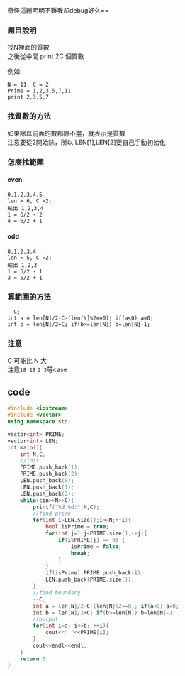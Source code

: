 奇怪這題明明不難我卻debug好久==

### 題目說明
找N裡面的質數  
之後從中間 print 2C 個質數  

例如:
```
N = 11, C = 2 
Prime = 1,2,3,5,7,11
print 2,3,5,7
```
### 找質數的方法
如果除以前面的數都除不盡，就表示是質數  
注意要從2開始除，所以 LEN[1],LEN[2]要自己手動初始化  

### 怎麼找範圍
#### even
```
0,1,2,3,4,5
len = 6, C =2;
輸出 1,2,3,4
1 = 6/2 - 2
4 = 6/2 + 1
```
#### odd
```
0,1,2,3,4
len = 5, C =2;
輸出 1,2,3
1 = 5/2 - 1
3 = 5/2 + 1
```

### 算範圍的方法
```
--C;
int a = len[N]/2-C-(len[N]%2==0); if(a<0) a=0;
int b = len[N]/2+C; if(b>=len[N]) b=len[N]-1;
```

### 注意
C 可能比 N 大  
注意`18 18` `2 3`等case

## code
```cpp
#include <iostream>
#include <vector>
using namespace std;

vector<int> PRIME;
vector<int> LEN;
int main(){
	int N,C;
	//init
	PRIME.push_back(1);
	PRIME.push_back(2);
	LEN.push_back(0);
	LEN.push_back(1);
	LEN.push_back(2);
	while(cin>>N>>C){
		printf("%d %d:",N,C);
		//find prime
		for(int i=LEN.size();i<=N;++i){
			bool isPrime = true;
			for(int j=1;j<PRIME.size();++j){
				if(i%PRIME[j] == 0) {
					isPrime = false;
					break;
				}
			}
			if(isPrime) PRIME.push_back(i);
			LEN.push_back(PRIME.size());
		}
		//find boundary
		--C;
		int a = len[N]/2-C-(len[N]%2==0); if(a<0) a=0;
		int b = len[N]/2+C; if(b>=len[N]) b=len[N]-1;
		//output
		for(int i=a; i<=b; ++i){
			cout<<" "<<PRIME[i];
		}
		cout<<endl<<endl;
	}
	return 0;
}
```

